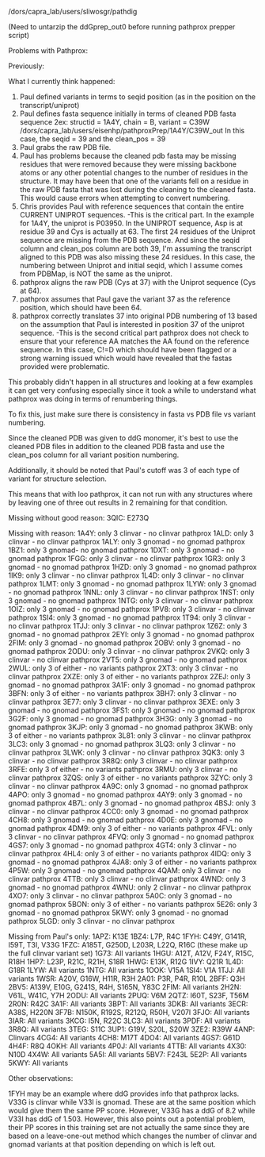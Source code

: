 /dors/capra_lab/users/sliwosgr/pathdig

(Need to untarzip the ddGprep_out0 before running pathprox prepper script)

Problems with Pathprox:

Previously:

What I currently think happened:

1. Paul defined variants in terms to seqid position (as in the position on the transcript/uniprot)
2. Paul defines fasta sequence initially in terms of cleaned PDB fasta sequence
2ex: structid = 1A4Y, chain = B, variant = C39W
/dors/capra_lab/users/eisenhp/pathproxPrep/1A4Y/C39W_out
In this case, the seqid = 39 and the clean_pos = 39
3. Paul grabs the raw PDB file.
4. Paul has problems because the cleaned pdb fasta may be missing residues that were removed because they were missing backbone atoms or any other potential changes to the number of residues in the structure. It may have been that one of the variants fell on a residue in the raw PDB fasta that was lost during the cleaning to the cleaned fasta. This would cause errors when attempting to convert numbering.
5. Chris provides Paul with reference sequences that contain the entire CURRENT UNIPROT sequences.
-This is the critical part.
In the example for 1A4Y, the uniprot is P03950.
In the UNIPROT sequence, Asp is at residue 39 and Cys is actually at 63. The first 24 residues of the Uniprot sequence are missing from the PDB sequence. And since the seqid column and clean_pos column are both 39, I'm assuming the transcript aligned to this PDB was also missing these 24 residues. In this case, the numbering between Uniprot and initial seqid, which I assume comes from PDBMap, is NOT the same as the uniprot.
6. pathprox aligns the raw PDB (Cys at 37) with the Uniprot sequence (Cys at 64).
7. pathprox assumes that Paul gave the variant 37 as the reference position, which should have been 64.
8. pathprox correctly translates 37 into original PDB numbering of 13 based on the assumption that Paul is interested in position 37 of the uniprot sequence.
-This is the second critical part
pathprox does not check to ensure that your reference AA matches the AA found on the reference sequence. In this case, C!=D which should have been flagged or a strong warning issued which would have revealed that the fastas provided were problematic.

This probably didn't happen in all structures and looking at a few examples it can get very confusing especially since it took a while to understand what pathprox was doing in terms of renumbering things.

To fix this, just make sure there is consistency in fasta vs PDB file vs variant numbering.

Since the cleaned PDB was given to ddG monomer, it's best to use the cleaned PDB files in addition to the cleaned PDB fasta and use the clean_pos column for all variant position numbering.


Additionally, it should be noted that Paul's cutoff was 3 of each type of variant for structure selection.

This means that with loo pathprox, it can not run with any structures where by leaving one of three out results in 2 remaining for that condition.

Missing without good reason:
3QIC: E273Q

Missing with reason:
1A4Y: only 3 clinvar - no clinvar pathprox
1ALD: only 3 clinvar - no clinvar pathprox
1ALY: only 3 gnomad - no gnomad pathprox
1BZ1: only 3 gnomad- no gnomad pathprox
1DXT: only 3 gnomad - no gnomad pathprox
1FGG: only 3 clinvar - no clinvar pathprox
1GR3: only 3 gnomad - no gnomad pathprox
1HZD: only 3 gnomad - no gnomad pathprox
1IK9: only 3 clinvar - no clinvar pathprox
1L4D: only 3 clinvar - no clinvar pathprox
1LMT: only 3 gnomad - no gnomad pathprox
1LYW: only 3 gnomad - no gnomad pathprox
1NNL: only 3 clinvar - no clinvar pathprox
1NST: only 3 gnomad - no gnomad pathprox
1NTG: only 3 clinvar - no clinvar pathprox
1OIZ: only 3 gnomad - no gnomad pathprox
1PV8: only 3 clinvar - no clinvar pathprox
1SI4: only 3 gnomad - no gnomad pathprox
1T94: only 3 clinvar - no clinvar pathprox
1TJJ: only 3 clinvar - no clinvar pathprox
1Z6Z: only 3 gnomad - no gnomad pathprox
2EYI: only 3 gnomad - no gnomad pathprox
2FIM: only 3 gnomad - no gnomad pathprox
2OBV: only 3 gnomad - no gnomad pathprox
2ODU: only 3 clinvar - no clinvar pathprox
2VKQ: only 3 clinvar - no clinvar pathprox
2VT5: only 3 gnomad - no gnomad pathprox
2WUL: only 3 of either - no variants pathprox
2XT3: only 3 clinvar - no clinvar pathprox
2XZE: only 3 of either - no variants pathprox
2ZEJ: only 3 gnomad - no gnomad pathprox
3A1F: only 3 gnomad - no gnomad pathprox
3BFN: only 3 of either - no variants pathprox
3BH7: only 3 clinvar - no clinvar pathprox
3E77: only 3 clinvar - no clinvar pathprox
3EXE: only 3 gnomad - no gnomad pathprox
3FS1: only 3 gnomad - no gnomad pathprox
3G2F: only 3 gnomad - no gnomad pathprox
3H3G: only 3 gnomad - no gnomad pathprox
3KJP: only 3 gnomad - no gnomad pathprox
3KWB: only 3 of either - no variants pathprox
3L81: only 3 clinvar - no clinvar pathprox
3LC3: only 3 gnomad - no gnomad pathprox
3LQ3: only 3 clinvar - no clinvar pathprox
3LWK: only 3 clinvar - no clinvar pathprox
3QK3: only 3 clinvar - no clinvar pathprox
3R8Q: only 3 clinvar - no clinvar pathprox
3RFE: only 3 of either - no variants pathprox
3RMU: only 3 clinvar - no clinvar pathprox
3ZQS: only 3 of either - no variants pathprox
3ZYC: only 3 clinvar - no clinvar pathprox
4A9C: only 3 gnomad - no gnomad pathprox
4APO: only 3 gnomad - no gnomad pathprox
4AY9: only 3 gnomad - no gnomad pathprox
4B7L: only 3 gnomad - no gnomad pathprox
4BSJ: only 3 clinvar - no clinvar pathprox
4CC0: only 3 gnomad - no gnomad pathprox
4CH8: only 3 gnomad - no gnomad pathprox
4D0E: only 3 gnomad - no gnomad pathprox
4DM9: only 3 of either - no variants pathprox
4FVL: only 3 clinvar - no clinvar pathprox
4FVQ: only 3 gnomad - no gnomad pathprox
4GS7: only 3 gnomad - no gnomad pathprox
4GT4: only 3 clinvar - no clinvar pathprox
4HL4: only 3 of either - no variants pathprox
4IDQ: only 3 gnomad - no gnomad pathprox
4JA8: only 3 of either - no variants pathprox
4P5W: only 3 gnomad - no gnomad pathprox
4QAM: only 3 clinvar - no clinvar pathprox
4TTB: only 3 clinvar - no clinvar pathprox
4WND: only 3 gnomad - no gnomad pathprox
4WNU: only 2 clinvar - no clinvar pathprox
4XO7: only 3 clinvar - no clinvar pathprox
5A0C: only 3 gnomad - no gnomad pathprox
5BON: only 3 of either - no variants pathprox
5E26: only 3 gnomad - no gnomad pathprox
5KWY: only 3 gnomad - no gnomad pathprox
5LGD: only 3 clinvar - no clinvar pathprox

Missing from Paul's only:
1APZ: K13E
1BZ4: L7P, R4C
1FYH: C49Y, G141R, I59T, T3I, V33G
1FZC: A185T, G250D, L203R, L22Q, R16C (these make up the full clinvar variant set)
1G73: All variants
1HGU: A12T, A12V, F24Y, R15C, R18H
1HP7: L23P, R21C, R21H, S18R
1HWG: E13K, R12G
1IVY: Q21R
1L4D: G18R
1LYW: All variants
1NTG: All variants
1OOK: V15A
1SI4: V1A
1TJJ: All variants
1WSR: A20V, G16W, H11R, R3H
2A01: P3R, P4R, R10L
2BFF: Q3H
2BV5: A139V, E10G, G241S, R4H, S165N, Y83C
2FIM: All variants
2H2N: V61L, W41C, Y7H
2ODU: All variants
2PUQ: V6M
2QTZ: I60T, S23F, T56M
2R0N: R42C
3A1F: All variants
3BPT: All variants
3DKB: All variants
3ECR: A38S, H220N
3F7B: N150K, R192S, R212Q, R50H, V207I
3FJO: All variants
3IAR: All variants
3KCG: I5N, R22C
3LC3: All variants
3PDF: All variants
3R8Q: All variants
3TEG: S11C
3UP1: G19V, S20L, S20W
3ZE2: R39W
4ANP: Clinvars
4CG4: All variants
4CH8: M17T
4DO4: All variants
4GS7: G61D
4H4F: R8Q
4OKH: All variants
4P0J: All variants
4TTB: All variants
4X30: N10D
4X4W: All variants
5A5I: All variants
5BV7: F243L
5E2P: All variants
5KWY: All variants

Other observations:

1FYH may be an example where ddG provides info that pathprox lacks.
V33G is clinvar while V33I is gnomad. These are at the same position which would give them the same PP score. However, V33G has a ddG of 8.2 while V33I has ddG of 1.503.
However, this also points out a potential problem, their PP scores in this training set are not actually the same since they are based on a leave-one-out method which changes the number of clinvar and gnomad variants at that position depending on which is left out.
